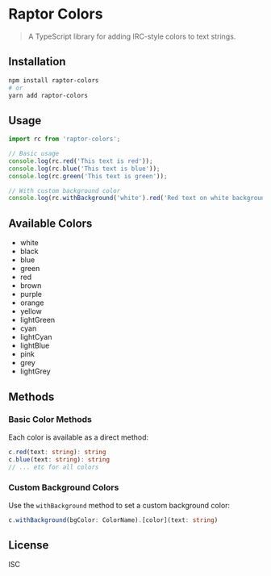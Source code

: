 # Raptor Colors

> A TypeScript library for adding IRC-style colors to text strings.

## Installation

```bash
npm install raptor-colors
# or
yarn add raptor-colors
```

## Usage

```typescript
import rc from 'raptor-colors';

// Basic usage
console.log(rc.red('This text is red'));
console.log(rc.blue('This text is blue'));
console.log(rc.green('This text is green'));

// With custom background color
console.log(rc.withBackground('white').red('Red text on white background'));
```

## Available Colors

- white
- black
- blue
- green
- red
- brown
- purple
- orange
- yellow
- lightGreen
- cyan
- lightCyan
- lightBlue
- pink
- grey
- lightGrey

## Methods

### Basic Color Methods

Each color is available as a direct method:
```typescript
c.red(text: string): string
c.blue(text: string): string
// ... etc for all colors
```

### Custom Background Colors

Use the `withBackground` method to set a custom background color:
```typescript
c.withBackground(bgColor: ColorName).[color](text: string)
```

## License

ISC 